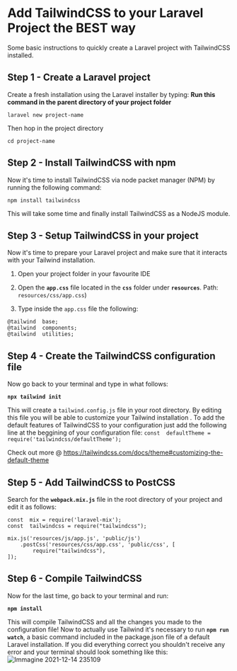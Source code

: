 # Add TailwindCSS to your Laravel Project the BEST way
Some basic instructions to quickly create a Laravel project with TailwindCSS installed.
## Step 1 - Create a  Laravel project
Create a fresh installation using the Laravel installer by typing:
__Run this command in the parent directory of your project folder__

```laravel new project-name```

Then hop in the project directory

```cd project-name```

## Step 2  - Install TailwindCSS with npm
Now it's time to install TailwindCSS via node packet manager (NPM) by running the following command:

```npm install tailwindcss```

This will take some time and finally install TailwindCSS as a NodeJS module.

## Step 3 - Setup TailwindCSS in your project
Now it's time to prepare your Laravel project and make sure that it interacts with your Tailwind installation.
1. Open your project folder in your favourite IDE 

2. Open the **```app.css```**  file located in the   **```css```** folder under  **```resources```**. 
Path: ```resources/css/app.css```)

3. Type inside the ```app.css``` file the following:
```
@tailwind  base;
@tailwind  components;
@tailwind  utilities;
```

## Step 4 - Create the TailwindCSS configuration file
Now go back to your terminal and type in what follows:

**```npx tailwind init```**

This will create a ```tailwind.config.js``` file in your root directory. By editing this file you will be able to customize your Tailwind installation .
To add the default features of TailwindCSS to your configuration just add the following line at the beggining of your configuration file:
```const  defaultTheme = require('tailwindcss/defaultTheme');```

Check out more @ https://tailwindcss.com/docs/theme#customizing-the-default-theme

## Step 5 - Add TailwindCSS to PostCSS
Search for the **```webpack.mix.js```** file in the root directory of your project and edit it as follows:
```
const  mix = require('laravel-mix');
const  tailwindcss = require("tailwindcss");

mix.js('resources/js/app.js', 'public/js')
	.postCss('resources/css/app.css', 'public/css', [
		require("tailwindcss"),
]);
```
## Step 6 - Compile TailwindCSS
Now for the last time, go back to your terminal and run:

**```npm install```**

This will compile TailwindCSS and all the changes you made to the configuration file!
Now to actually use Tailwind it's necessary to run
**```npm run watch```**, a basic command included in the package.json file of a default Laravel installation.
If you did everything correct you shouldn't receive any error and your terminal should look something like this:
![Immagine 2021-12-14 235109](https://user-images.githubusercontent.com/74593180/146092004-c21c4b72-e5d7-40ae-b032-286ec85072fa.png)
